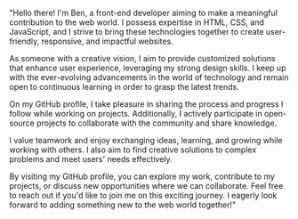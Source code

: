 "Hello there! I'm Ben, a front-end developer aiming to make a meaningful contribution to the web world. I possess expertise in HTML, CSS, and JavaScript, and I strive to bring these technologies together to create user-friendly, responsive, and impactful websites.

As someone with a creative vision, I aim to provide customized solutions that enhance user experience, leveraging my strong design skills. I keep up with the ever-evolving advancements in the world of technology and remain open to continuous learning in order to grasp the latest trends.

On my GitHub profile, I take pleasure in sharing the process and progress I follow while working on projects. Additionally, I actively participate in open-source projects to collaborate with the community and share knowledge.

I value teamwork and enjoy exchanging ideas, learning, and growing while working with others. I also aim to find creative solutions to complex problems and meet users' needs effectively.

By visiting my GitHub profile, you can explore my work, contribute to my projects, or discuss new opportunities where we can collaborate. Feel free to reach out if you'd like to join me on this exciting journey. I eagerly look forward to adding something new to the web world together!"
